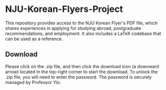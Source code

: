 # NJU-Korean-Flyers-Project

This repository provides access to the NJU Korean Flyer's PDF file, which shares experiences in applying for studying abroad, postgraduate recommendations, and employment. It also includes a LaTeX codebase that can be used as a reference.

## Download

Please click on the .zip file, and then click the download icon (a downward arrow) located in the top-right corner to start the download. To unlock the .zip file, you will need to enter the password. The password is securely managed by Professor Yin.
